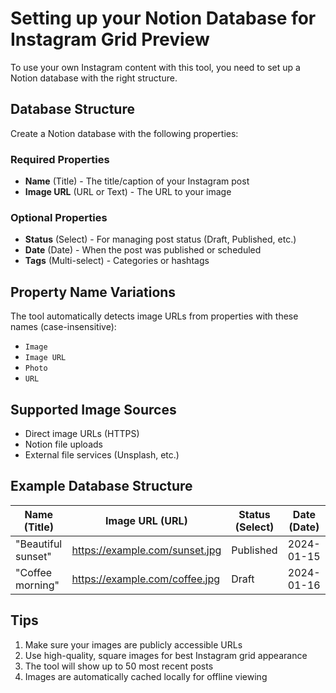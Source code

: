 # Setting up your Notion Database for Instagram Grid Preview

To use your own Instagram content with this tool, you need to set up a Notion database with the right structure.

## Database Structure

Create a Notion database with the following properties:

### Required Properties
- **Name** (Title) - The title/caption of your Instagram post
- **Image URL** (URL or Text) - The URL to your image

### Optional Properties
- **Status** (Select) - For managing post status (Draft, Published, etc.)
- **Date** (Date) - When the post was published or scheduled
- **Tags** (Multi-select) - Categories or hashtags

## Property Name Variations

The tool automatically detects image URLs from properties with these names (case-insensitive):
- `Image`
- `Image URL`
- `Photo`
- `URL`

## Supported Image Sources
- Direct image URLs (HTTPS)
- Notion file uploads
- External file services (Unsplash, etc.)

## Example Database Structure

| Name (Title) | Image URL (URL) | Status (Select) | Date (Date) |
|--------------|-----------------|-----------------|-------------|
| "Beautiful sunset" | https://example.com/sunset.jpg | Published | 2024-01-15 |
| "Coffee morning" | https://example.com/coffee.jpg | Draft | 2024-01-16 |

## Tips
1. Make sure your images are publicly accessible URLs
2. Use high-quality, square images for best Instagram grid appearance
3. The tool will show up to 50 most recent posts
4. Images are automatically cached locally for offline viewing
